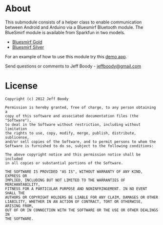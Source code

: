 About
=====

This submodule consists of a helper class to enable communication
between Android and Arduino via a Bluesmirf Bluetooth module. The
BlueSmirf module is available from Sparkfun in two models.

* <a href="https://www.sparkfun.com/products/10268">Bluesmirf Gold</a>
* <a href="https://www.sparkfun.com/products/10269">Bluesmirf Silver</a>

For an example of how to use this module try this
<a href="https://github.com/jeffboody/bluesmirf-demo">demo app</a>.

Send questions or comments to Jeff Boody - jeffboody@gmail.com

License
=======

	Copyright (c) 2012 Jeff Boody

	Permission is hereby granted, free of charge, to any person obtaining a
	copy of this software and associated documentation files (the "Software"),
	to deal in the Software without restriction, including without limitation
	the rights to use, copy, modify, merge, publish, distribute, sublicense,
	and/or sell copies of the Software, and to permit persons to whom the
	Software is furnished to do so, subject to the following conditions:

	The above copyright notice and this permission notice shall be included
	in all copies or substantial portions of the Software.

	THE SOFTWARE IS PROVIDED "AS IS", WITHOUT WARRANTY OF ANY KIND, EXPRESS OR
	IMPLIED, INCLUDING BUT NOT LIMITED TO THE WARRANTIES OF MERCHANTABILITY,
	FITNESS FOR A PARTICULAR PURPOSE AND NONINFRINGEMENT. IN NO EVENT SHALL THE
	AUTHORS OR COPYRIGHT HOLDERS BE LIABLE FOR ANY CLAIM, DAMAGES OR OTHER
	LIABILITY, WHETHER IN AN ACTION OF CONTRACT, TORT OR OTHERWISE, ARISING FROM,
	OUT OF OR IN CONNECTION WITH THE SOFTWARE OR THE USE OR OTHER DEALINGS IN
	THE SOFTWARE.

